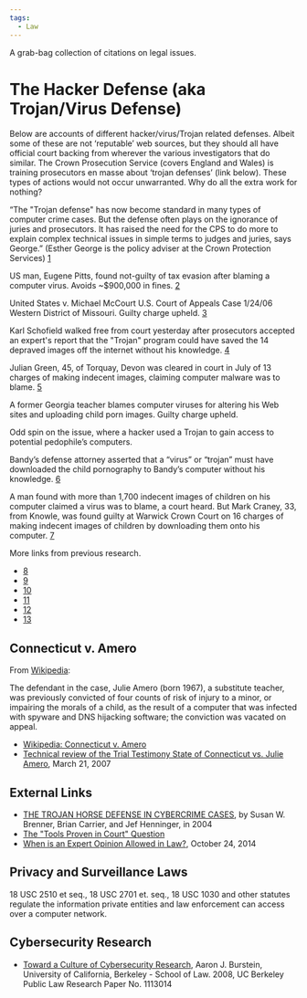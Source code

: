 ```yaml
---
tags:
  - Law
---
```

A grab-bag collection of citations on legal issues.

# The Hacker Defense (aka Trojan/Virus Defense)

Below are accounts of different hacker/virus/Trojan related defenses.
Albeit some of these are not ‘reputable’ web sources, but they should
all have official court backing from wherever the various investigators
that do similar. The Crown Prosecution Service (covers England and
Wales) is training prosecutors en masse about ‘trojan defenses’ (link
below). These types of actions would not occur unwarranted. Why do all
the extra work for nothing?

“The "Trojan defense" has now become standard in many types of computer
crime cases. But the defense often plays on the ignorance of juries and
prosecutors. It has raised the need for the CPS to do more to explain
complex technical issues in simple terms to judges and juries, says
George.” (Esther George is the policy adviser at the Crown Protection
Services)
[1](https://www.computerweekly.com/indepth)

US man, Eugene Pitts, found not-guilty of tax evasion after blaming a
computer virus. Avoids \~\$900,000 in fines.
[2](https://www.sophos.com/en-us/press-office/press-releases/2003/08/va_virustax)

United States v. Michael McCourt U.S. Court of Appeals Case 1/24/06
Western District of Missouri. Guilty charge upheld.
[3](http://www.ca8.uscourts.gov/opndir/06/11/061018P.pdf)

Karl Schofield walked free from court yesterday after prosecutors
accepted an expert's report that the "Trojan" program could have saved
the 14 depraved images off the internet without his knowledge.
[4](http://www.getreading.co.uk/news/6/6541/program_put_child_porn_pics_on_my_pc)

Julian Green, 45, of Torquay, Devon was cleared in court in July of 13
charges of making indecent images, claiming computer malware was to
blame.
[5](https://www.sophos.com/en-us/press-office/press-releases/2003/08/va_porntrojan)

A former Georgia teacher blames computer viruses for altering his Web
sites and uploading child porn images. Guilty charge upheld.

Odd spin on the issue, where a hacker used a Trojan to gain access to
potential pedophile’s computers.

Bandy’s defense attorney asserted that a “virus” or “trojan” must have
downloaded the child pornography to Bandy’s computer without his
knowledge.
[6](https://www.cnet.com/tech/tech-industry/police-blotter-child-porn-blamed-on-computer-virus/)

A man found with more than 1,700 indecent images of children on his
computer claimed a virus was to blame, a court heard. But Mark Craney,
33, from Knowle, was found guilty at Warwick Crown Court on 16 charges
of making indecent images of children by downloading them onto his
computer.
[7](https://www.birminghammail.co.uk/)

More links from previous research.

* [8](http://www.cnn.com/2003/TECH/internet/10/28/hacker.defense.reut/index.html)
* [9](http://news.com.com/2100-7349_3-5092781.html)
* [10](https://www.theregister.com/2003/04/24/trojan_defence_clears_man/)
* [11](http://www.austlii.edu.au/au/cases/cth/high_ct/2006/39.html)
* [12](http://www.castlecops.com/modules.php?name=News&file=print&sid=2946)
* [13](http://direct.bl.uk/bld/PlaceOrder.do?UIN=161932125&ETOC=RN&from=searchengine)

## Connecticut v. Amero

From [Wikipedia](https://en.wikipedia.org/wiki/Connecticut_v._Amero):

The defendant in the case, Julie Amero (born 1967), a substitute
teacher, was previously convicted of four counts of risk of injury to a
minor, or impairing the morals of a child, as the result of a computer
that was infected with spyware and DNS hijacking software; the
conviction was vacated on appeal.

* [Wikipedia: Connecticut v.  Amero](https://en.wikipedia.org/wiki/Connecticut_v._Amero)
* [Technical review of the Trial Testimony State of Connecticut vs.  Julie Amero](http://dfir.com.br/wp-content/uploads/2014/02/julieamerosummary.pdf),
  March 21, 2007

## External Links

* [THE TROJAN HORSE DEFENSE IN CYBERCRIME CASES](https://www.cerias.purdue.edu/assets/pdf/bibtex_archive/2005-15.pdf),
  by Susan W. Brenner, Brian Carrier, and Jef Henninger, in 2004
* [The "Tools Proven in Court" Question](https://www.cybersecurityinstitute.biz)
* [When is an Expert Opinion Allowed in Law?](https://www.elvidence.com.au/expert-opinion-in-law/),
  October 24, 2014

## Privacy and Surveillance Laws

18 USC 2510 et seq., 18 USC 2701 et. seq., 18 USC 1030 and other
statutes regulate the information private entities and law enforcement
can access over a computer network.

## Cybersecurity Research

* [Toward a Culture of Cybersecurity Research](https://papers.ssrn.com/sol3/papers.cfm?abstract_id=1113014),
  Aaron J. Burstein, University of California, Berkeley - School of Law.
  2008, UC Berkeley Public Law Research Paper No. 1113014
